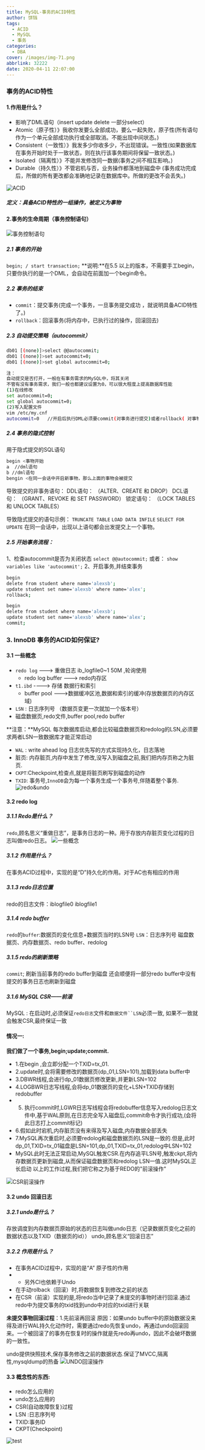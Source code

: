 ```yaml
---
title: MySQL-事务的ACID特性
author: 饼铛
tags:
  - ACID
  - MySQL
  - 事务
categories:
  - DBA
cover: /images/img-71.png
abbrlink: 32222
date: 2020-04-11 22:07:00
---
```

### 事务的ACID特性
#### 1.作用是什么？
- 影响了DML语句（insert  update   delete  一部分select）
- Atomic（原子性）》我收你发要么全部成功，要么一起失败，原子性(所有语句作为一个单元全部成功执行或全部取消。不能出现中间状态。)
- Consistent（一致性）》我发多少你收多少，不出现错误。一致性(如果数据库在事务开始时处于一致状态，则在执行该事务期间将保留一致状态。)
- Isolated（隔离性）》不能并发修改同一数据(事务之间不相互影响。)
- Durable（持久性）》不管宕机与否，业务操作都落地到磁盘中
(事务成功完成后，所做的所有更改都会准确地记录在数据库中。所做的更改不会丢失。)

![ACID](/images/img-57.png)
##### 定义：具备ACID特性的一组操作，被定义为事物

#### 2.事务的生命周期（事务控制语句）
![事务控制语句](/images/img-53.png)
##### 2.1 事务的开始
`begin; / start transaction;`
**说明:**在5.5 以上的版本，不需要手工begin，只要你执行的是一个DML，会自动在前面加一个begin命令。

##### 2.2 事务的结束
- `commit`：提交事务(完成一个事务，一旦事务提交成功 ，就说明具备ACID特性了。)
- `rollback`：回滚事务(将内存中，已执行过的操作，回滚回去)

##### 2.3 自动提交策略（autocommit）
```bash
db01 [(none)]>select @@autocommit;
db01 [(none)]>set autocommit=0;
db01 [(none)]>set global autocommit=0;

注：
自动提交是否打开，一般在有事务需求的MySQL中，将其关闭
不管有没有事务需求，我们一般也都建议设置为0，可以很大程度上提高数据库性能
(1)在线修改
set autocommit=0;   
set global autocommit=0;
(2)写入配置文件
vim /etc/my.cnf
autocommit=0   //开启后执行DML必须要commit(对事务进行提交)或者rollback( 对事物进行回滚)
```
##### 2.4 事务的隐式控制
用于隐式提交的SQL语句
```bash
begin <事物开始
a  //dml语句
b //dml语句
bengin <在同一会话中开启新事物，那么上面的事物会被提交
```
导致提交的非事务语句：
DDL语句： （ALTER、CREATE 和 DROP）
DCL语句： （GRANT、REVOKE 和 SET PASSWORD）
锁定语句： （LOCK TABLES 和 UNLOCK TABLES）

导致隐式提交的语句示例：
`TRUNCATE TABLE`
`LOAD DATA INFILE`
`SELECT FOR UPDATE`
在同一会话中，出现以上语句都会出发提交上一个事物。

##### 2.5 开始事务流程：
1、检查autocommit是否为关闭状态
`select @@autocommit;`
或者：
`show variables like 'autocommit';`
2、开启事务,并结束事务
```bash
begin
delete from student where name='alexsb';
update student set name='alexsb' where name='alex';
rollback;

begin
delete from student where name='alexsb';
update student set name='alexsb' where name='alex';
commit;
```

### 3. InnoDB 事务的ACID如何保证?
#### 3.1 一些概念

- `redo log` ---> 重做日志 ib_logfile0~1  50M ,轮询使用
	- redo log buffer ---> redo内存区
- `t1.ibd`     ----> 存储 数据行和索引 
	- buffer pool --->数据缓冲区池,数据和索引的缓冲(存放数据页的内存区域)
- `LSN` : 日志序列号 （数据页变更一次就加一个版本号）
- 磁盘数据页,redo文件,buffer pool,redo buffer

**注意：**MySQL 每次数据库启动,都会比较磁盘数据页和redolog的LSN,必须要求两者LSN一致数据库才能正常启动
- `WAL` : write ahead log 日志优先写的方式实现持久化，日志落地
- 脏页: 内存脏页,内存中发生了修改,没写入到磁盘之前,我们把内存页称之为脏页.
- `CKPT`:Checkpoint,检查点,就是将脏页刷写到磁盘的动作
- `TXID`: 事务号,`InnoDB`会为每一个事务生成一个事务号,伴随着整个事务.
![redo&undo](/images/img-52.png)

#### 3.2 redo log
##### 3.1.1 Redo是什么？
`redo`,顾名思义“重做日志”，是事务日志的一种。用于存放内存脏页变化过程的日志叫做redo日志。
![一些概念](/images/img-58.png)

##### 3.1.2 作用是什么？
在事务ACID过程中，实现的是“D”持久化的作用。对于AC也有相应的作用

##### 3.1.3 redo日志位置
redo的日志文件：iblogfile0 iblogfile1

##### 3.1.4 redo buffer
`redo`的`buffer`:数据页的变化信息+数据页当时的LSN号
`LSN`：日志序列号  磁盘数据页、内存数据页、redo buffer、redolog

##### 3.1.5 redo的刷新策略
`commit`;
刷新当前事务的redo buffer到磁盘
还会顺便将一部分redo buffer中没有提交的事务日志也刷新到磁盘

##### 3.1.6 MySQL CSR——前滚
MySQL : 在启动时,必须保证`redo日志`文件和`数据文件``LSN`必须一致, 如果不一致就会触发CSR,最终保证一致
#### 情况一:
**我们做了一个事务,begin;update;commit.**
- 1.在begin ,会立即分配一个TXID=tx_01.
- 2.update时,会将需要修改的数据页(dp_01,LSN=101),加载到data buffer中
- 3.DBWR线程,会进行dp_01数据页修改更新,并更新LSN=102
- 4.LOGBWR日志写线程,会将dp_01数据页的变化+LSN+TXID存储到redobuffer
- 5. 执行commit时,LGWR日志写线程会将redobuffer信息写入redolog日志文件中,基于WAL原则,在日志完全写入磁盘后,commit命令才执行成功,(会将此日志打上commit标记)
- 6.假如此时宕机,内存脏页没有来得及写入磁盘,内存数据全部丢失
- 7.MySQL再次重启时,必须要redolog和磁盘数据页的LSN是一致的.但是,此时dp_01,TXID=tx_01磁盘是LSN=101,dp_01,TXID=tx_01,redolog中LSN=102
- MySQL此时无法正常启动,MySQL触发CSR.在内存追平LSN号,触发ckpt,将内存数据页更新到磁盘,从而保证磁盘数据页和redolog LSN一值.这时MySQL正长启动
以上的工作过程,我们把它称之为基于REDO的"前滚操作"

![CSR前滚操作](/images/img-59.png)

#### 3.2 undo 回滚日志
##### 3.2.1 undo是什么？
存放调度到内存数据页原始的状态的日志叫做undo日志（记录数据页变化之前的数据状态以及TXID（数据页的id））
undo,顾名思义“回滚日志”

##### 3.2.2 作用是什么？
- 在事务ACID过程中，实现的是“A” 原子性的作用
- - 另外CI也依赖于Undo
- 在手动rolback（回滚）时,将数据恢复到修改之前的状态
- 在CSR（前滚）实现的是,将redo当中记录了未提交的事物时进行回滚.通过redo中为提交事务的txid找到undo中对应的txid进行关联

**未提交事物回滚过程**：1.先前滚再回滚 原因：如果undo buffer中的原始数据没来得及进行WAL持久化动作时，需要通过redo先恢复undo，再通过undo回滚回来。一个被回滚了的事务在恢复时的操作就是先redo再undo，因此不会破坏数据的一致性。

undo提供快照技术,保存事务修改之前的数据状态.保证了MVCC,隔离性,mysqldump的热备
![UNDO回滚操作](/images/img-60.png)

#### 3.3 概念性的东西:
- redo怎么应用的
- undo怎么应用的
- CSR(自动故障恢复)过程
- LSN :日志序列号
- TXID:事务ID
- CKPT(Checkpoint)

![test](/images/img-64.png)
